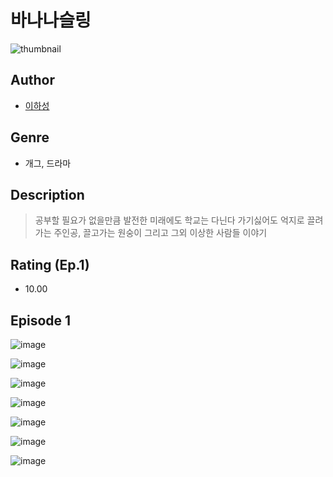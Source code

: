 # 바나나슬링
![thumbnail](https://image-comic.pstatic.net/user_contents_data/challenge_comic/2023/05/25/365318/upload_3978196009168812385_480x623.jpeg)

## Author
- [이하성](https://comic.naver.com/artistTitle?id=365318)

## Genre
- 개그, 드라마

## Description
> 공부할 필요가 없을만큼 발전한 미래에도 학교는 다닌다 가기싫어도 억지로 끌려가는 주인공, 끌고가는 원숭이 그리고 그외 이상한 사람들 이야기


## Rating (Ep.1)
- 10.00

## Episode 1
![image](https://image-comic.pstatic.net/user_contents_data/challenge_comic/2023/05/25/365318/upload_7161342862890711142.jpeg)

![image](https://image-comic.pstatic.net/user_contents_data/challenge_comic/2023/05/25/365318/upload_3617624372747120947.jpeg)

![image](https://image-comic.pstatic.net/user_contents_data/challenge_comic/2023/05/25/365318/upload_7148449986070786659.jpeg)

![image](https://image-comic.pstatic.net/user_contents_data/challenge_comic/2023/05/25/365318/upload_7003209988321993013.jpeg)

![image](https://image-comic.pstatic.net/user_contents_data/challenge_comic/2023/05/25/365318/upload_7292516803467044145.jpeg)

![image](https://image-comic.pstatic.net/user_contents_data/challenge_comic/2023/05/25/365318/upload_7365695698326926391.jpeg)

![image](https://image-comic.pstatic.net/user_contents_data/challenge_comic/2023/05/25/365318/upload_7149289793169940833.jpeg)
